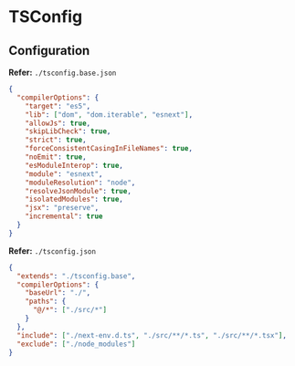 # TSConfig

## Configuration

**Refer:** `./tsconfig.base.json`

```json
{
  "compilerOptions": {
    "target": "es5",
    "lib": ["dom", "dom.iterable", "esnext"],
    "allowJs": true,
    "skipLibCheck": true,
    "strict": true,
    "forceConsistentCasingInFileNames": true,
    "noEmit": true,
    "esModuleInterop": true,
    "module": "esnext",
    "moduleResolution": "node",
    "resolveJsonModule": true,
    "isolatedModules": true,
    "jsx": "preserve",
    "incremental": true
  }
}
```

**Refer:** `./tsconfig.json`

```json
{
  "extends": "./tsconfig.base",
  "compilerOptions": {
    "baseUrl": "./",
    "paths": {
      "@/*": ["./src/*"]
    }
  },
  "include": ["./next-env.d.ts", "./src/**/*.ts", "./src/**/*.tsx"],
  "exclude": ["./node_modules"]
}
```
